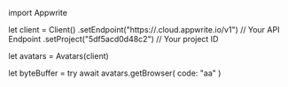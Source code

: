 import Appwrite

let client = Client()
    .setEndpoint("https://<REGION>.cloud.appwrite.io/v1") // Your API Endpoint
    .setProject("5df5acd0d48c2") // Your project ID

let avatars = Avatars(client)

let byteBuffer = try await avatars.getBrowser(
    code: "aa"
)

